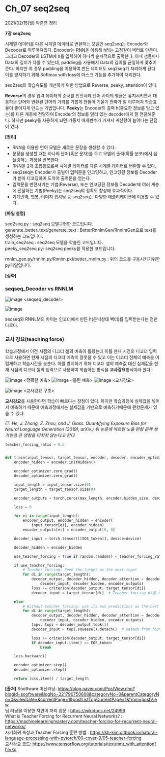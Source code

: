 # Ch_07 seq2seq

2021/02/15(월) 박준영 정리

**7장 seq2seq**

시계열 데이터를 다른 시계열 데이터로 변환하는 모델인 seq2seq는 Encoder와 Decoder로 이루어져있다.
Encoder는 RNN을 이용해 h라는 고정길이 벡터로 만든다. 그리고 Decoder의 LSTM에 h를 입력하여 하나씩 순차적으로 출력한다.
이때 샘플마다 Data의 길이가 다를 수 있는데, padding을 사용해서 Data의 길이를 균일하게 맞추어준다. 하지만 이 경우 padding을 이용하여 만든 데이터도 seq2seq가 처리하게 된다. 이를 방지하기 위해 Softmax with loss에 마스크 기능을 추가하여 처리한다.

seq2seq의 학습속도를 개선하기 위한 방법으로 Reverse, peeky, attention이 있다. 

**Reverse**의 경우 입력 데이터의 순서를 반전시켜 단어 사이의 평균은 유지시키면서 대응하는 단어와 변환된 단어의 거리를 가깝게 만들어 기울기 전파가 잘 이루어져 학습효율이 좋아지게 만드는 기법입니다.
**Peeky**는 Encoder의 출력 h(중요한 정보를 담고 있는)를 다른 계층에 전달하여 Encoder의 정보를 멀리 있는 decoder에게 잘 전달해준다. 하지만 peeky를 사용하게 되면 가중치 매개변수가 커져서 계산량이 늘어나는 단점이 있다.


**[정리]**

- RNN을 이용한 언어 모델은 새로운 문장을 생성할 수 있다.
- 문장을 생성할 때는 하나의 단어(혹은 문자)를 주고 모델의 출력(확률 분포)에서 샘플링하는 과정을 반복한다.
- RNN을 2개 조합함으로써 시계열 데이터를 다른 시계열 데이터로 변환할 수 있다.
- seq2seq는 Encoder가 출발어 입력문을 인코딩하고, 인코딩된 정보를 Decoder가 받아 디코딩하여 도착어 출력문을 얻는다.
- 입력문을 반전시키는 기법(Reverse), 또는 인코딩된 정보를 Decoder에 여러 계층에 전달하는 기법(Peeky)는 seq2seq의 정확도 향상에 효과적이다.
- 기계번역, 챗봇, 이미지 캡셔닝 등 seq2seq는 다양한 애플리케이션에 이용할 수 있다.




**[파일 설명]**

seq2seq.py : seq2seq 모델구현한 코드입니다.
<br>
generate_better_text/generate_text : BetterRnnlmGen/RnnlmGen으로 text를 생성하는 코드입니다.
<br>
train_seq2seq : seq2seq 모델을 학습한 코드입니다.
<br>
peeky_seq2seq.py: seq2seq peeky를 적용한 코드입니다.

rnnlm_gen.py/rnnlm.py/Rnnlm.pkl/better_rnnlm.py : 위의 코드를 구동시키기위한 py파일입니다.




**[심화]**

### seqseq_Decoder vs RNNLM

![image](https://user-images.githubusercontent.com/63804074/107877700-5b310b00-6f11-11eb-811d-37bb020c0190.png)
<seqseq_decoder>

![image](https://user-images.githubusercontent.com/63804074/107877690-4e141c00-6f11-11eb-83f8-4c66cee5e25d.png)
<RnnLM>

seqseq와 RNNLM의 차이는 인코더에서 만든 h(은닉상태 벡터)를 입력받는다는 점만 다르다.

### 교사 강요(teaching force)

학습과정에서 이전 시점의 디코더 셀의 예측이 틀렸는데 이를 현재 시점의 디코더 입력으로 사용하면 현재 시점의 디코더 예측이 잘못될 수 있고 이는 디코더 전체의 예측을 어렵게하고 학습시간을 늦춘다. 
이를 방지하기 위해 디코더 셀의 예측값 대신 실제값을 현재 시점의 디코더 셀의 입력으로 사용하여 학습하는 방식을 **교사강요**방식이라 한다.

![image](https://user-images.githubusercontent.com/63804074/107919023-02fc1680-6fae-11eb-90bf-ca75c104c395.png)
<정확한 예측>
![image](https://user-images.githubusercontent.com/63804074/107919031-07283400-6fae-11eb-8418-db7b0b59de29.png)
<틀린 예측>
![image](https://user-images.githubusercontent.com/63804074/107919045-0db6ab80-6fae-11eb-9bf1-17f5dd8f2e78.png)
<교사강요>


![image](https://user-images.githubusercontent.com/63804074/107918690-7a7d7600-6fad-11eb-9b04-a907cfc168fe.png)
<교사강요 구조>

**교사강요**를 사용한다면
학습이 빠르다는 장점이 있다. 하지만 학습과정에 실제값을 넣어서 예측하기 때문에 예측과정에서는 실제값을 기반으로 예측하기때문에 편향문제가 있을 수 있다.

*(T. He, J. Zhang, Z. Zhou, and J. Glass. Quantifying Exposure Bias for Neural Language Generation (2019), arXiv.)
위 논문에 따르면 노출 편향 문젝 생각만큼 큰 영향을 미치지 않는다고 한다.*

~~~python
teacher_forcing_ratio = 0.5


def train(input_tensor, target_tensor, encoder, decoder, encoder_optimizer, decoder_optimizer, criterion, max_length=MAX_LENGTH):
    encoder_hidden = encoder.initHidden()

    encoder_optimizer.zero_grad()
    decoder_optimizer.zero_grad()

    input_length = input_tensor.size(0)
    target_length = target_tensor.size(0)

    encoder_outputs = torch.zeros(max_length, encoder.hidden_size, device=device)

    loss = 0

    for ei in range(input_length):
        encoder_output, encoder_hidden = encoder(
            input_tensor[ei], encoder_hidden)
        encoder_outputs[ei] = encoder_output[0, 0]

    decoder_input = torch.tensor([[SOS_token]], device=device)

    decoder_hidden = encoder_hidden

    use_teacher_forcing = True if random.random() < teacher_forcing_ratio else False #random이 teacher_forcing_ratio보다 작으면 True

    if use_teacher_forcing:
        # Teacher forcing: Feed the target as the next input
        for di in range(target_length):
            decoder_output, decoder_hidden, decoder_attention = decoder(
                decoder_input, decoder_hidden, encoder_outputs)
            loss += criterion(decoder_output, target_tensor[di])
            decoder_input = target_tensor[di]  # Teacher forcing di를 index로한 decoder input을 사용함을 볼 수 있다.

    else:
        # Without teacher forcing: use its own predictions as the next input
        for di in range(target_length):
            decoder_output, decoder_hidden, decoder_attention = decoder(
                decoder_input, decoder_hidden, encoder_outputs)
            topv, topi = decoder_output.topk(1)
            decoder_input = topi.squeeze().detach()  # detach from history as input

            loss += criterion(decoder_output, target_tensor[di])
            if decoder_input.item() == EOS_token:
                break

    loss.backward()

    encoder_optimizer.step()
    decoder_optimizer.step()

    return loss.item() / target_length
~~~


**[출처]**
Sooftware 머신러닝: 
https://blog.naver.com/PostView.nhn?blogId=sooftware&logNo=221790750668&categoryNo=0&parentCategoryNo=0&viewDate=&currentPage=1&postListTopCurrentPage=1&from=postView
<br>
 딥 러닝을 이용한 자연어 처리 입문 : https://wikidocs.net/24996
 <br>
 What is Teacher Forcing for Recurrent Neural Networks? : https://machinelearningmastery.com/teacher-forcing-for-recurrent-neural-networks/
 <br>
 자기회귀 속성과 Teacher Forcing 훈련 방법 : https://kh-kim.gitbook.io/natural-language-processing-with-pytorch/00-cover-9/05-teacher-forcing
 <br>
 교사강요 코드: https://www.tensorflow.org/tutorials/text/nmt_with_attention?hl=ko